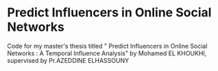 # Predict Influencers in Online Social Networks
Code for my master's thesis titled " Predict Influencers in Online Social Networks : A Temporal Influence Analysis" by Mohamed EL KHOUKHI, supervised by Pr.AZEDDINE ELHASSOUNY
